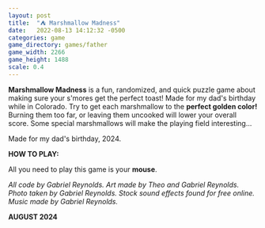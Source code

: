 ```yaml
---
layout: post
title:  "⛺️ Marshmallow Madness"
date:   2022-08-13 14:12:32 -0500
categories: game
game_directory: games/father
game_width: 2266
game_height: 1488
scale: 0.4
---
```

 **Marshmallow Madness** is a fun, randomized, and quick puzzle game about making sure your s'mores get the perfect toast! Made for my dad's birthday while in Colorado. Try to get each marshmallow to the **perfect golden color!** Burning them too far, or leaving them uncooked will lower your overall score. Some special marshmallows will make the playing field interesting...

Made for my dad's birthday, 2024.


**HOW TO PLAY:**

All you need to play this game is your **mouse**. 

 *All code by Gabriel Reynolds. Art made by Theo and Gabriel Reynolds. Photo taken by Gabriel Reynolds. Stock sound effects found for free online. Music made by Gabriel Reynolds.*

**AUGUST 2024**